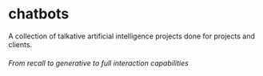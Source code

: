 # chatbots
A collection of talkative artificial intelligence projects done for projects and clients. 
###### From recall to generative to full interaction capabilities
